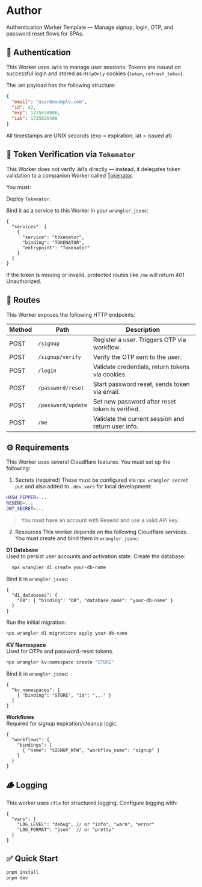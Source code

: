 # Author

Authentication Worker Template — Manage signup, login, OTP, and password reset flows for SPAs.

## 🔐 Authentication
This Worker uses `JWT`s to manage user sessions. Tokens are issued on successful login and stored as `HttpOnly` cookies (`token`, `refresh_token`).

The `JWT` payload has the following structure:

```json
{
  "email": "user@example.com",
  "id": 42,
  "exp": 1725630000,
  "iat": 1725626400
}
```

All timestamps are UNIX seconds (exp = expiration, iat = issued at)


## 🔗 Token Verification via `Tokenator`
This Worker does not verify `JWT`s directly — instead, it delegates token validation to a companion Worker called [Tokenator](https://github.com/gambonny/tokenator).

You must:

Deploy `Tokenator`.

Bind it as a service to this Worker in your `wrangler.jsonc`:

```jsonc
{
  "services": [
    {
      "service": "tokenator",
      "binding": "TOKENATOR",
      "entrypoint": "Tokenator"
    }
  ]
}
```

If the token is missing or invalid, protected routes like `/me` will return 401 Unauthorized.


## 🧩 Routes
This Worker exposes the following HTTP endpoints:

| Method | Path              | Description                                          |
|--------|-------------------|------------------------------------------------------|
| POST   | `/signup`         | Register a user. Triggers OTP via workflow.         |
| POST   | `/signup/verify`  | Verify the OTP sent to the user.                    |
| POST   | `/login`          | Validate credentials, return tokens via cookies.    |
| POST   | `/password/reset` | Start password reset, sends token via email.        |
| POST   | `/password/update`| Set new password after reset token is verified.     |
| POST   | `/me`             | Validate the current session and return user info.  |


## ⚙️ Requirements
This Worker uses several Cloudflare features. You must set up the following:

1. Secrets (required)
These must be configured via `npx wrangler secret put` and also added to `.dev.vars` for local development:

```bash
HASH_PEPPER=...
RESEND=...
JWT_SECRET=...
```
> You must have an account with Resend and use a valid API key.

2. Resources
This worker depends on the following Cloudflare services. You must create and bind them in `wrangler.jsonc`:


**D1 Database** <br />
Used to persist user accounts and activation state.
Create the database:

```bash
  npx wrangler d1 create your-db-name
```

Bind it in `wrangler.jsonc`:

```jsonc
{
  "d1_databases": {
    "DB": { "binding": "DB", "database_name": "your-db-name" }
  }
}
```
Run the initial migration:

```bash
npx wrangler d1 migrations apply your-db-name
```

**KV Namespace** <br />
Used for OTPs and password-reset tokens.

```bash
npx wrangler kv:namespace create "STORE"
```

Bind it in `wrangler.jsonc`:
```jsonc
{
  "kv_namespaces": [
    { "binding": "STORE", "id": "..." }
  ]
}
```

**Workflows** <br />
Required for signup expiration/cleanup logic.

```jsonc
{
  "workflows": {
    "bindings": [
      { "name": "SIGNUP_WFW", "workflow_name": "signup" }
    ]
  }
}
```

## 🪵 Logging
This worker uses `cflo` for structured logging. Configure logging with:

```jsonc
{
  "vars": {
    "LOG_LEVEL": "debug", // or "info", "warn", "error"
    "LOG_FORMAT": "json"  // or "pretty"
  }
}
```


## ✅ Quick Start

```bash
pnpm install
pnpm dev
```
